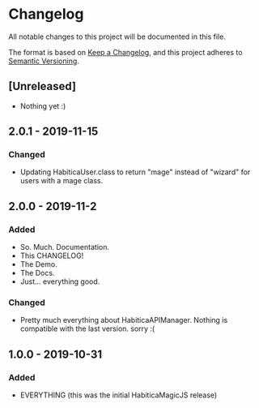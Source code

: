 # Changelog

All notable changes to this project will be documented in this file.

The format is based on [Keep a Changelog](https://keepachangelog.com/en/1.0.0/),
and this project adheres to [Semantic Versioning](https://semver.org/spec/v2.0.0.html).

## [Unreleased]

- Nothing yet :)

## 2.0.1 - 2019-11-15

### Changed

- Updating HabiticaUser.class to return "mage" instead of "wizard" for users with a mage class.

## 2.0.0 - 2019-11-2

### Added

- So. Much. Documentation.
- This CHANGELOG!
- The Demo.
- The Docs.
- Just... everything good.

### Changed

- Pretty much everything about HabiticaAPIManager. Nothing is compatible with the last version. sorry :(

## 1.0.0 - 2019-10-31

### Added

- EVERYTHING (this was the initial HabiticaMagicJS release)
